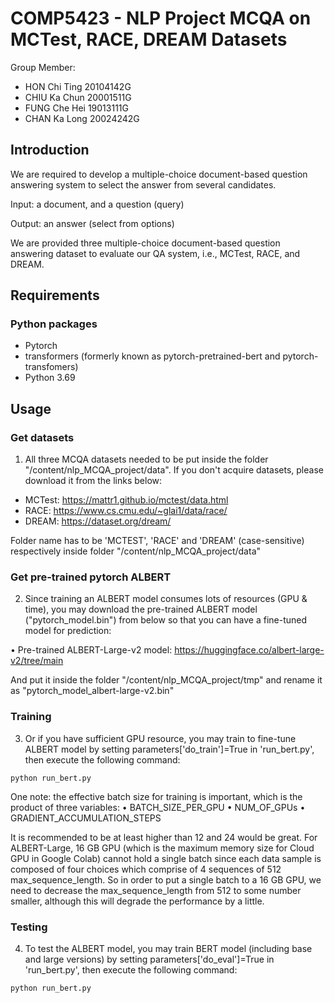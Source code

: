 # COMP5423 - NLP Project MCQA on MCTest, RACE, DREAM Datasets 
Group Member: 
- HON Chi Ting 20104142G 
- CHIU Ka Chun 20001511G 
- FUNG Che Hei 19013111G 
- CHAN Ka Long 20024242G 

## Introduction

We are required to develop a multiple-choice document-based question answering system to select the answer from several candidates. 

Input: a document, and a question (query) 

Output: an answer (select from options)

We are provided three multiple-choice document-based question answering dataset to
evaluate our QA system, i.e., MCTest, RACE, and DREAM. 

## Requirements
### Python packages
- Pytorch
- transformers (formerly known as pytorch-pretrained-bert and pytorch-transfomers)
- Python 3.69 

## Usage
### Get datasets
1. All three MCQA datasets needed to be put inside the folder "/content/nlp_MCQA_project/data". If you don't acquire datasets, please download it from the links below:

- MCTest: https://mattr1.github.io/mctest/data.html
- RACE: https://www.cs.cmu.edu/~glai1/data/race/
- DREAM: https://dataset.org/dream/

Folder name has to be 'MCTEST', 'RACE' and 'DREAM' (case-sensitive) respectively inside folder "/content/nlp_MCQA_project/data"

### Get pre-trained pytorch ALBERT
2. Since training an ALBERT model consumes lots of resources (GPU & time), you may download the pre-trained ALBERT model ("pytorch_model.bin") from below so that you can have a fine-tuned model for prediction:

• Pre-trained ALBERT-Large-v2 model: https://huggingface.co/albert-large-v2/tree/main

And put it inside the folder "/content/nlp_MCQA_project/tmp" and rename it as "pytorch_model_albert-large-v2.bin"

### Training
3. Or if you have sufficient GPU resource, you may train to fine-tune ALBERT model by setting parameters['do_train']=True in 'run_bert.py', then execute the following command:

```
python run_bert.py
```

One note: the effective batch size for training is important, which is the product of three variables: 
• BATCH_SIZE_PER_GPU
• NUM_OF_GPUs
• GRADIENT_ACCUMULATION_STEPS

It is recommended to be at least higher than 12 and 24 would be great.
For ALBERT-Large, 16 GB GPU (which is the maximum memory size for Cloud GPU in Google Colab) cannot hold a single batch since each data sample is composed of four choices which comprise of 4 sequences of 512 max_sequence_length. So in order to put a single batch to a 16 GB GPU, we need to decrease the max_sequence_length from 512 to some number smaller, although this will degrade the performance by a little.

### Testing
4. To test the ALBERT model, you may train BERT model (including base and large versions) by setting parameters['do_eval']=True in 'run_bert.py', then execute the following command:

```
python run_bert.py
```

